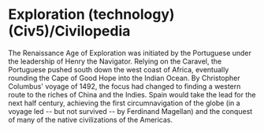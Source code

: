 # Exploration (technology) (Civ5)/Civilopedia

The Renaissance Age of Exploration was initiated by the Portuguese under the leadership of Henry the Navigator. Relying on the Caravel, the Portuguese pushed south down the west coast of Africa, eventually rounding the Cape of Good Hope into the Indian Ocean. By Christopher Columbus' voyage of 1492, the focus had changed to finding a western route to the riches of China and the Indies. Spain would take the lead for the next half century, achieving the first circumnavigation of the globe (in a voyage led -- but not survived -- by Ferdinand Magellan) and the conquest of many of the native civilizations of the Americas.
